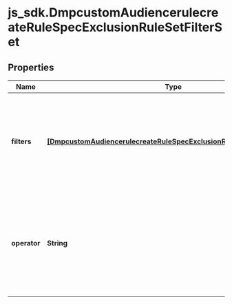 # js_sdk.DmpcustomAudiencerulecreateRuleSpecExclusionRuleSetFilterSet

## Properties
Name | Type | Description | Notes
------------ | ------------- | ------------- | -------------
**filters** | [**[DmpcustomAudiencerulecreateRuleSpecExclusionRuleSetFilterSetFilters]**](DmpcustomAudiencerulecreateRuleSpecExclusionRuleSetFilterSetFilters.md) | Required when exclusion_rule_set is passed. An array of filters on previous audience actions and optionally also on URL keywords or parameters. Max size: 1. | [required] 
**operator** | **String** | Required when exclusion_rule_set is passed. Operator between filters in the filters object array. Enum value: OR. Within each exclusion rule, you can only specify one object in filters. | [required] 
